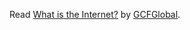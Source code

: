 Read [What is the Internet?](https://edu.gcfglobal.org/en/internetbasics/what-is-the-internet/1/) by [GCFGlobal](https://edu.gcfglobal.org/en/).